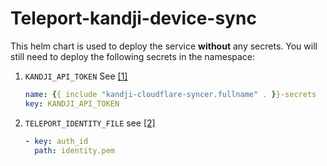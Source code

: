 # Teleport-kandji-device-sync

This helm chart is used to deploy the service **without** any secrets. You will still need to deploy the following secrets in the namespace:

1. `KANDJI_API_TOKEN` See [[1]](https://github.com/santiago-mooser/teleport-plugin-kandji-device-syncer/blob/add-helm-chart/helm/templates/deployment.yaml#L41-L45)
   ```yaml
   name: {{ include "kandji-cloudflare-syncer.fullname" . }}-secrets
   key: KANDJI_API_TOKEN
   ```
1. `TELEPORT_IDENTITY_FILE` see [[2]](https://github.com/santiago-mooser/teleport-plugin-kandji-device-syncer/blob/add-helm-chart/helm/templates/deployment.yaml#L64-L69)
   ```yaml
   - key: auth_id
     path: identity.pem
   ```
   
